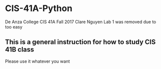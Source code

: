 # CIS-41A-Python
De Anza College CIS 41A Fall 2017 Clare Nguyen
Lab 1 was removed due to too easy

## This is a general instruction for how to study CIS 41B class
Please use it whatever you want
